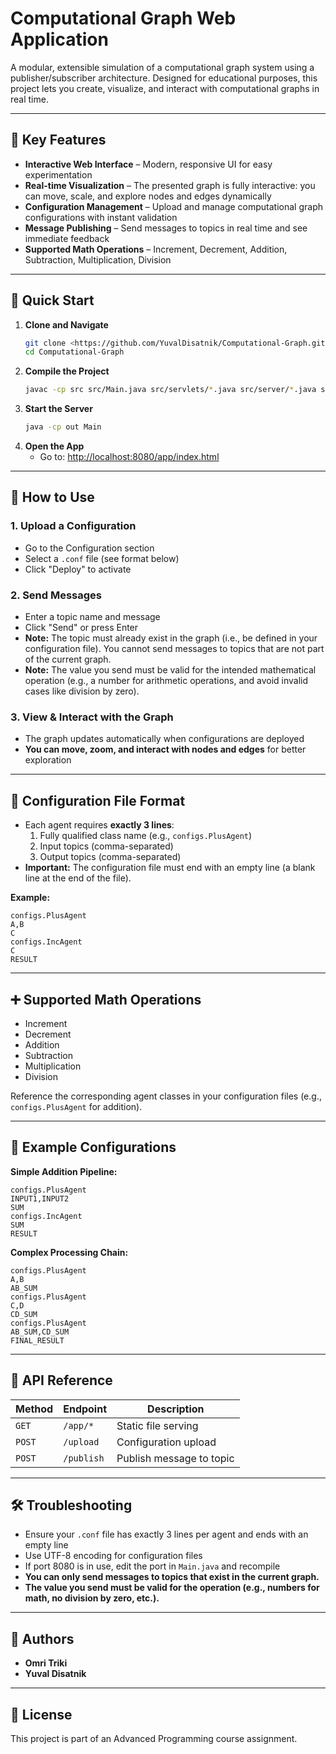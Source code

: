 # Computational Graph Web Application

A modular, extensible simulation of a computational graph system using a publisher/subscriber architecture. Designed for educational purposes, this project lets you create, visualize, and interact with computational graphs in real time.

---

## 🌟 Key Features

- **Interactive Web Interface** – Modern, responsive UI for easy experimentation
- **Real-time Visualization** – The presented graph is fully interactive: you can move, scale, and explore nodes and edges dynamically
- **Configuration Management** – Upload and manage computational graph configurations with instant validation
- **Message Publishing** – Send messages to topics in real time and see immediate feedback
- **Supported Math Operations** – Increment, Decrement, Addition, Subtraction, Multiplication, Division

---

## 🚀 Quick Start

1. **Clone and Navigate**
   ```bash
   git clone <https://github.com/YuvalDisatnik/Computational-Graph.git>
   cd Computational-Graph
   ```
2. **Compile the Project**
   ```bash
   javac -cp src src/Main.java src/servlets/*.java src/server/*.java src/graph/*.java src/configs/*.java src/views/*.java -d out
   ```
3. **Start the Server**
   ```bash
   java -cp out Main
   ```
4. **Open the App**
   - Go to: [http://localhost:8080/app/index.html](http://localhost:8080/app/index.html)

---

## 📝 How to Use

### 1. Upload a Configuration

- Go to the Configuration section
- Select a `.conf` file (see format below)
- Click "Deploy" to activate

### 2. Send Messages

- Enter a topic name and message
- Click "Send" or press Enter
- **Note:** The topic must already exist in the graph (i.e., be defined in your configuration file). You cannot send messages to topics that are not part of the current graph.
- **Note:** The value you send must be valid for the intended mathematical operation (e.g., a number for arithmetic operations, and avoid invalid cases like division by zero).

### 3. View & Interact with the Graph

- The graph updates automatically when configurations are deployed
- **You can move, zoom, and interact with nodes and edges** for better exploration

---

## 📄 Configuration File Format

- Each agent requires **exactly 3 lines**:
  1. Fully qualified class name (e.g., `configs.PlusAgent`)
  2. Input topics (comma-separated)
  3. Output topics (comma-separated)
- **Important:** The configuration file must end with an empty line (a blank line at the end of the file).

**Example:**

```
configs.PlusAgent
A,B
C
configs.IncAgent
C
RESULT

```

---

## ➕ Supported Math Operations

- Increment
- Decrement
- Addition
- Subtraction
- Multiplication
- Division

Reference the corresponding agent classes in your configuration files (e.g., `configs.PlusAgent` for addition).

---

## 🎯 Example Configurations

**Simple Addition Pipeline:**

```
configs.PlusAgent
INPUT1,INPUT2
SUM
configs.IncAgent
SUM
RESULT

```

**Complex Processing Chain:**

```
configs.PlusAgent
A,B
AB_SUM
configs.PlusAgent
C,D
CD_SUM
configs.PlusAgent
AB_SUM,CD_SUM
FINAL_RESULT

```

---

## 🔌 API Reference

| Method | Endpoint   | Description              |
| ------ | ---------- | ------------------------ |
| `GET`  | `/app/*`   | Static file serving      |
| `POST` | `/upload`  | Configuration upload     |
| `POST` | `/publish` | Publish message to topic |

---

## 🛠️ Troubleshooting

- Ensure your `.conf` file has exactly 3 lines per agent and ends with an empty line
- Use UTF-8 encoding for configuration files
- If port 8080 is in use, edit the port in `Main.java` and recompile
- **You can only send messages to topics that exist in the current graph.**
- **The value you send must be valid for the operation (e.g., numbers for math, no division by zero, etc.).**

---

## 👥 Authors

- **Omri Triki**
- **Yuval Disatnik**

---

## 📄 License

This project is part of an Advanced Programming course assignment.

